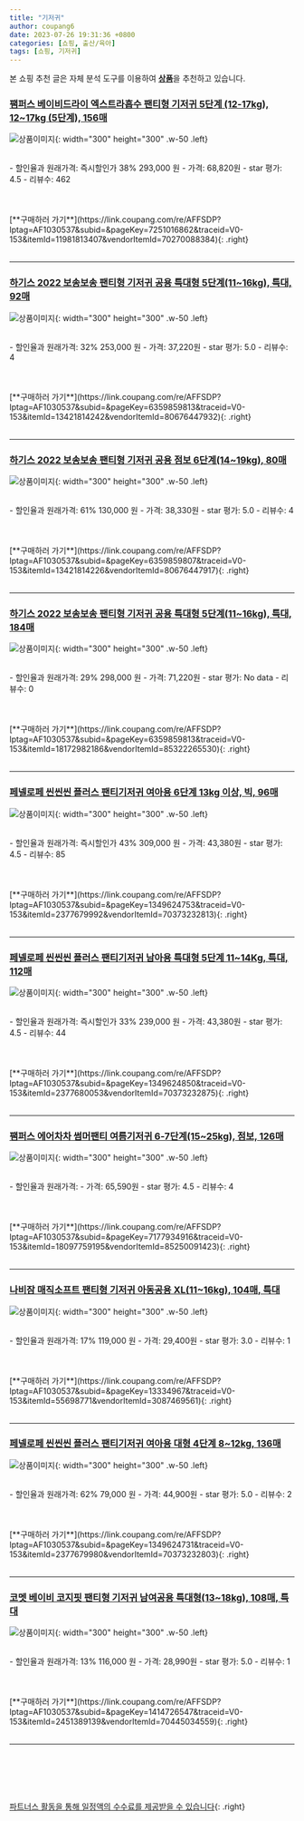 ```yaml
---
title: "기저귀"
author: coupang6
date: 2023-07-26 19:31:36 +0800
categories: [쇼핑, 출산/육아]
tags: [쇼핑, 기저귀]
---
```


본 쇼핑 추천 글은 자체 분석 도구를 이용하여 [**상품**](https://link.coupang.com/a/bao1ui)을 추천하고 있습니다.

### [팸퍼스 베이비드라이 엑스트라흡수 팬티형 기저귀 5단계 (12-17kg), 12~17kg (5단계), 156매](https://link.coupang.com/re/AFFSDP?lptag=AF1030537&subid=&pageKey=7251016862&traceid=V0-153&itemId=11981813407&vendorItemId=70270088384)

![상품이미지](https://thumbnail8.coupangcdn.com/thumbnails/remote/230x230ex/image/retail/images/2414687533222446-5842c589-e3a5-4f94-b66d-1b6249e11931.jpg){: width="300" height="300" .w-50 .left}


<br>
- 할인율과 원래가격: 즉시할인가 38%  293,000   원
- 가격: 68,820원
- star 평가: 4.5
- 리뷰수: 462
<br>
<br>
<br>
<br>
[**구매하러 가기**](https://link.coupang.com/re/AFFSDP?lptag=AF1030537&subid=&pageKey=7251016862&traceid=V0-153&itemId=11981813407&vendorItemId=70270088384){: .right}
<br>
<br>

---

### [하기스 2022 보송보송 팬티형 기저귀 공용 특대형 5단계(11~16kg), 특대, 92매](https://link.coupang.com/re/AFFSDP?lptag=AF1030537&subid=&pageKey=6359859813&traceid=V0-153&itemId=13421814242&vendorItemId=80676447932)

![상품이미지](https://thumbnail10.coupangcdn.com/thumbnails/remote/230x230ex/image/retail/images/111866841411512-17ef4f09-88fa-4208-9691-b9349743cdab.jpg){: width="300" height="300" .w-50 .left}


<br>
- 할인율과 원래가격: 32%  253,000   원
- 가격: 37,220원
- star 평가: 5.0
- 리뷰수: 4
<br>
<br>
<br>
<br>
[**구매하러 가기**](https://link.coupang.com/re/AFFSDP?lptag=AF1030537&subid=&pageKey=6359859813&traceid=V0-153&itemId=13421814242&vendorItemId=80676447932){: .right}
<br>
<br>

---

### [하기스 2022 보송보송 팬티형 기저귀 공용 점보 6단계(14~19kg), 80매](https://link.coupang.com/re/AFFSDP?lptag=AF1030537&subid=&pageKey=6359859807&traceid=V0-153&itemId=13421814226&vendorItemId=80676447917)

![상품이미지](https://thumbnail9.coupangcdn.com/thumbnails/remote/230x230ex/image/retail/images/2962540595727155-8f2d169e-722f-4cc9-8495-aac364584fd4.jpg){: width="300" height="300" .w-50 .left}


<br>
- 할인율과 원래가격: 61%  130,000   원
- 가격: 38,330원
- star 평가: 5.0
- 리뷰수: 4
<br>
<br>
<br>
<br>
[**구매하러 가기**](https://link.coupang.com/re/AFFSDP?lptag=AF1030537&subid=&pageKey=6359859807&traceid=V0-153&itemId=13421814226&vendorItemId=80676447917){: .right}
<br>
<br>

---

### [하기스 2022 보송보송 팬티형 기저귀 공용 특대형 5단계(11~16kg), 특대, 184매](https://link.coupang.com/re/AFFSDP?lptag=AF1030537&subid=&pageKey=6359859813&traceid=V0-153&itemId=18172982186&vendorItemId=85322265530)

![상품이미지](https://thumbnail9.coupangcdn.com/thumbnails/remote/230x230ex/image/retail/images/ef32c22f-d509-4ce3-824e-61cf48060eb71974183125516803888.png){: width="300" height="300" .w-50 .left}


<br>
- 할인율과 원래가격: 29%  298,000   원
- 가격: 71,220원
- star 평가: No data
- 리뷰수: 0
<br>
<br>
<br>
<br>
[**구매하러 가기**](https://link.coupang.com/re/AFFSDP?lptag=AF1030537&subid=&pageKey=6359859813&traceid=V0-153&itemId=18172982186&vendorItemId=85322265530){: .right}
<br>
<br>

---

### [페넬로페 씬씬씬 플러스 팬티기저귀 여아용 6단계 13kg 이상, 빅, 96매](https://link.coupang.com/re/AFFSDP?lptag=AF1030537&subid=&pageKey=1349624753&traceid=V0-153&itemId=2377679992&vendorItemId=70373232813)

![상품이미지](https://thumbnail10.coupangcdn.com/thumbnails/remote/230x230ex/image/retail/images/447031155091077-56cbe9b3-d888-4c7a-b68e-65ec409d873a.jpg){: width="300" height="300" .w-50 .left}


<br>
- 할인율과 원래가격: 즉시할인가 43%  309,000   원
- 가격: 43,380원
- star 평가: 4.5
- 리뷰수: 85
<br>
<br>
<br>
<br>
[**구매하러 가기**](https://link.coupang.com/re/AFFSDP?lptag=AF1030537&subid=&pageKey=1349624753&traceid=V0-153&itemId=2377679992&vendorItemId=70373232813){: .right}
<br>
<br>

---

### [페넬로페 씬씬씬 플러스 팬티기저귀 남아용 특대형 5단계 11~14Kg, 특대, 112매](https://link.coupang.com/re/AFFSDP?lptag=AF1030537&subid=&pageKey=1349624850&traceid=V0-153&itemId=2377680053&vendorItemId=70373232875)

![상품이미지](https://thumbnail8.coupangcdn.com/thumbnails/remote/230x230ex/image/retail/images/447031298060846-1e8d79a2-ec42-4000-aabd-dbbd7577cfc3.jpg){: width="300" height="300" .w-50 .left}


<br>
- 할인율과 원래가격: 즉시할인가 33%  239,000   원
- 가격: 43,380원
- star 평가: 4.5
- 리뷰수: 44
<br>
<br>
<br>
<br>
[**구매하러 가기**](https://link.coupang.com/re/AFFSDP?lptag=AF1030537&subid=&pageKey=1349624850&traceid=V0-153&itemId=2377680053&vendorItemId=70373232875){: .right}
<br>
<br>

---

### [팸퍼스 에어차차 썸머팬티 여름기저귀 6-7단계(15~25kg), 점보, 126매](https://link.coupang.com/re/AFFSDP?lptag=AF1030537&subid=&pageKey=7177934916&traceid=V0-153&itemId=18097759195&vendorItemId=85250091423)

![상품이미지](https://thumbnail9.coupangcdn.com/thumbnails/remote/230x230ex/image/rs_quotation_api/e70ljoct/35abdb48a13d493986e832a500cdeb66.jpg){: width="300" height="300" .w-50 .left}


<br>
- 할인율과 원래가격: 
- 가격: 65,590원
- star 평가: 4.5
- 리뷰수: 4
<br>
<br>
<br>
<br>
[**구매하러 가기**](https://link.coupang.com/re/AFFSDP?lptag=AF1030537&subid=&pageKey=7177934916&traceid=V0-153&itemId=18097759195&vendorItemId=85250091423){: .right}
<br>
<br>

---

### [나비잠 매직소프트 팬티형 기저귀 아동공용 XL(11~16kg), 104매, 특대](https://link.coupang.com/re/AFFSDP?lptag=AF1030537&subid=&pageKey=13334967&traceid=V0-153&itemId=55698771&vendorItemId=3087469561)

![상품이미지](https://thumbnail7.coupangcdn.com/thumbnails/remote/230x230ex/image/retail/images/185608995342976-7c4f81ce-3faf-49eb-b8e6-396fc77e4c75.jpg){: width="300" height="300" .w-50 .left}


<br>
- 할인율과 원래가격: 17%  119,000   원
- 가격: 29,400원
- star 평가: 3.0
- 리뷰수: 1
<br>
<br>
<br>
<br>
[**구매하러 가기**](https://link.coupang.com/re/AFFSDP?lptag=AF1030537&subid=&pageKey=13334967&traceid=V0-153&itemId=55698771&vendorItemId=3087469561){: .right}
<br>
<br>

---

### [페넬로페 씬씬씬 플러스 팬티기저귀 여아용 대형 4단계 8~12kg, 136매](https://link.coupang.com/re/AFFSDP?lptag=AF1030537&subid=&pageKey=1349624731&traceid=V0-153&itemId=2377679980&vendorItemId=70373232803)

![상품이미지](https://thumbnail6.coupangcdn.com/thumbnails/remote/230x230ex/image/retail/images/453858426710174-cda21bdd-cf4e-4547-8ef6-7575e5d7c0a0.jpg){: width="300" height="300" .w-50 .left}


<br>
- 할인율과 원래가격: 62%  79,000   원
- 가격: 44,900원
- star 평가: 5.0
- 리뷰수: 2
<br>
<br>
<br>
<br>
[**구매하러 가기**](https://link.coupang.com/re/AFFSDP?lptag=AF1030537&subid=&pageKey=1349624731&traceid=V0-153&itemId=2377679980&vendorItemId=70373232803){: .right}
<br>
<br>

---

### [코멧 베이비 코지핏 팬티형 기저귀 남여공용 특대형(13~18kg), 108매, 특대](https://link.coupang.com/re/AFFSDP?lptag=AF1030537&subid=&pageKey=1414726547&traceid=V0-153&itemId=2451389139&vendorItemId=70445034559)

![상품이미지](https://thumbnail6.coupangcdn.com/thumbnails/remote/230x230ex/image/retail/images/939631701549262-30f486e2-938a-4d82-8613-7f6653a6d950.jpg){: width="300" height="300" .w-50 .left}


<br>
- 할인율과 원래가격: 13%  116,000   원
- 가격: 28,990원
- star 평가: 5.0
- 리뷰수: 1
<br>
<br>
<br>
<br>
[**구매하러 가기**](https://link.coupang.com/re/AFFSDP?lptag=AF1030537&subid=&pageKey=1414726547&traceid=V0-153&itemId=2451389139&vendorItemId=70445034559){: .right}
<br>
<br>

---
<br><br><br><br><br> [파트너스 활동을 통해 일정액의 수수료를 제공받을 수 있습니다](https://link.coupang.com/a/bao1ui){: .right}